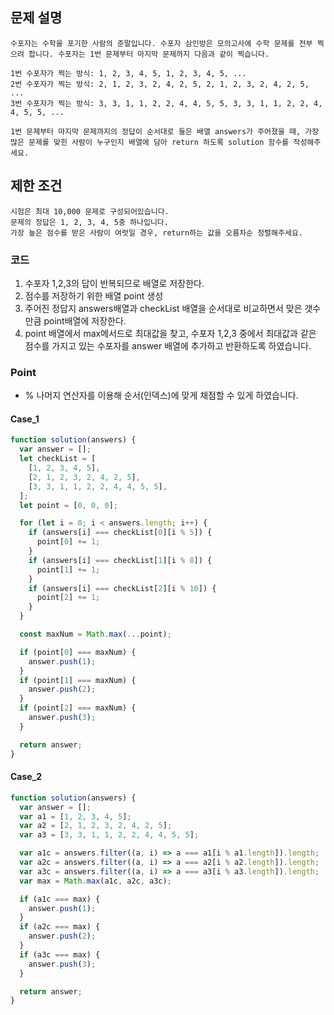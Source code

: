 ## 문제 설명

    수포자는 수학을 포기한 사람의 준말입니다. 수포자 삼인방은 모의고사에 수학 문제를 전부 찍으려 합니다. 수포자는 1번 문제부터 마지막 문제까지 다음과 같이 찍습니다.

    1번 수포자가 찍는 방식: 1, 2, 3, 4, 5, 1, 2, 3, 4, 5, ...
    2번 수포자가 찍는 방식: 2, 1, 2, 3, 2, 4, 2, 5, 2, 1, 2, 3, 2, 4, 2, 5, ...
    3번 수포자가 찍는 방식: 3, 3, 1, 1, 2, 2, 4, 4, 5, 5, 3, 3, 1, 1, 2, 2, 4, 4, 5, 5, ...

    1번 문제부터 마지막 문제까지의 정답이 순서대로 들은 배열 answers가 주어졌을 때, 가장 많은 문제를 맞힌 사람이 누구인지 배열에 담아 return 하도록 solution 함수를 작성해주세요.

## 제한 조건

    시험은 최대 10,000 문제로 구성되어있습니다.
    문제의 정답은 1, 2, 3, 4, 5중 하나입니다.
    가장 높은 점수를 받은 사람이 여럿일 경우, return하는 값을 오름차순 정렬해주세요.

### 코드

1. 수포자 1,2,3의 답이 반복되므로 배열로 저장한다.
2. 점수를 저장하기 위한 배열 point 생성
3. 주어진 정답지 answers배열과 checkList 배열을 순서대로 비교하면서 맞은 갯수만큼 point배열에 저장한다.
4. point 배열에서 max메서드로 최대값을 찾고, 수포자 1,2,3 중에서 최대값과 같은 점수를 가지고 있는 수포자를 answer 배열에 추가하고 반환하도록 하였습니다.

### Point

- % 나머지 연산자를 이용해 순서(인덱스)에 맞게 채점할 수 있게 하였습니다.

#### Case_1

```js
function solution(answers) {
  var answer = [];
  let checkList = [
    [1, 2, 3, 4, 5],
    [2, 1, 2, 3, 2, 4, 2, 5],
    [3, 3, 1, 1, 2, 2, 4, 4, 5, 5],
  ];
  let point = [0, 0, 0];

  for (let i = 0; i < answers.length; i++) {
    if (answers[i] === checkList[0][i % 5]) {
      point[0] += 1;
    }
    if (answers[i] === checkList[1][i % 8]) {
      point[1] += 1;
    }
    if (answers[i] === checkList[2][i % 10]) {
      point[2] += 1;
    }
  }

  const maxNum = Math.max(...point);

  if (point[0] === maxNum) {
    answer.push(1);
  }
  if (point[1] === maxNum) {
    answer.push(2);
  }
  if (point[2] === maxNum) {
    answer.push(3);
  }

  return answer;
}
```

#### Case_2

```js
function solution(answers) {
  var answer = [];
  var a1 = [1, 2, 3, 4, 5];
  var a2 = [2, 1, 2, 3, 2, 4, 2, 5];
  var a3 = [3, 3, 1, 1, 2, 2, 4, 4, 5, 5];

  var a1c = answers.filter((a, i) => a === a1[i % a1.length]).length;
  var a2c = answers.filter((a, i) => a === a2[i % a2.length]).length;
  var a3c = answers.filter((a, i) => a === a3[i % a3.length]).length;
  var max = Math.max(a1c, a2c, a3c);

  if (a1c === max) {
    answer.push(1);
  }
  if (a2c === max) {
    answer.push(2);
  }
  if (a3c === max) {
    answer.push(3);
  }

  return answer;
}
```
